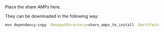Place the share AMPs here.

They can be downloaded in the following way:
```sh
mvn dependency:copy -DoutputDirectory=share_amps_to_install -Dartifact=org.alfresco.integrations:alfresco-content-connector-for-salesforce-share:3.3.0:amp
```